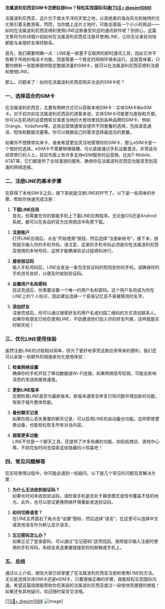 **法属波利尼西亚SIM卡怎麽註冊line？轻松实现国际沟通[[TG💪+ @esim1088](https://t.me/s/esim1088)]**

法属波利尼西亚，这片位于南太平洋的天堂之地，以其绝美的海岛风光和独特的文化吸引着无数游客。然而，当你踏上这片土地时，可能会面临一个小小的挑战——如何在法属波利尼西亚顺利使用LINE这款备受欢迎的通讯软件呢？别担心，这篇文章将为你详细介绍如何在法属波利尼西亚注册并使用LINE，让你无论身处何地都能与亲朋好友保持联系。

首先，我们需要明确一点：LINE是一款基于互联网的即时通讯工具，因此它并不依赖于传统的电话卡功能，而是需要一个稳定的网络环境来运行。这就意味着，只要你拥有一张能够提供稳定数据流量的SIM卡，就可以在法属波利尼西亚顺利注册和使用LINE。

那么，问题来了：如何在法属波利尼西亚购买合适的SIM卡呢？

### 一、选择适合的SIM卡

在法属波利尼西亚，主要有两种方式可以获取本地SIM卡：实体SIM卡和eSIM卡。对于初次前往法属波利尼西亚的游客来说，实体SIM卡可能更为直观和方便。你可以在机场的运营商柜台或者当地的大商场里找到各种品牌的SIM卡，例如Orange、Vodafone等。这些运营商通常会提供不同套餐的选择，包括语音通话、短信和数据流量等。你可以根据自己的需求选择最适合的套餐。

如果你不想携带实体卡，或者希望更加灵活地管理你的SIM卡，那么eSIM卡是一个很好的选择。eSIM卡不需要物理插槽，可以直接通过手机设置激活，非常适合经常旅行的人士。目前市面上有许多支持eSIM服务的运营商，比如T-Mobile、AT&T等，它们都提供了全球漫游的服务，确保你在法属波利尼西亚也能享受到高速的网络连接。

### 二、注册LINE的基本步骤

在获得了本地SIM卡之后，接下来就是注册LINE的环节了。以下是一些简单的步骤，帮助你快速完成注册：

1. **下载LINE应用**  
   首先，你需要在你的智能手机上下载LINE应用程序。无论是iOS还是Android系统，都可以在各自的官方应用商店中免费下载。

2. **注册账户**  
   打开LINE应用后，点击“开始使用”按钮，然后选择“注册新账号”。接下来，按照提示输入你的手机号码。请注意，这里的手机号码必须是你在法属波利尼西亚使用的本地号码，这样才能确保验证过程顺利进行。

3. **接收验证码**  
   输入手机号码后，LINE会发送一条包含验证码的短信到你的手机。请确保你的手机信号良好，以便及时收到验证码。

4. **设置用户名和密码**  
   验证完成后，你需要设置一个唯一的用户名和密码。这个用户名将成为你在LINE上的个人标识，因此建议选择一个容易记忆且不易被猜测的名字。

5. **添加好友**  
   注册完成后，你可以通过搜索好友的用户名或扫描二维码的方式添加联系人。如果你有朋友已经在使用LINE，不妨邀请他们加入你的好友列表，这样就能实时聊天啦！

### 三、优化LINE使用体验

虽然注册LINE的过程相对简单，但为了更好地享受这款应用带来的便利，我们还可以采取一些额外的措施来优化使用体验：

1. **检查网络设置**  
   确保你的手机开启了移动数据或Wi-Fi连接。如果网络信号较弱，可能会影响消息的发送和接收速度。

2. **更新LINE版本**  
   定期检查LINE是否为最新版本。新版本通常会修复已知问题并增加新的功能，有助于提升整体性能。

3. **备份聊天记录**  
   如果你担心丢失重要的聊天记录，可以启用LINE的自动备份功能。这样即使更换设备，也能轻松恢复所有对话内容。

4. **探索更多功能**  
   LINE不仅是一个聊天工具，还提供了许多有趣的功能，如贴纸商店、游戏中心等。不妨花些时间去探索这些隐藏的小惊喜吧！

### 四、常见问题解答

在实际使用过程中，你可能会遇到一些疑问。以下是几个常见的问题及其解决方案：

1. **为什么无法收到验证码？**  
   如果长时间未收到验证码，请检查手机是否处于静音模式或信号覆盖不佳的地方。此外，也可以尝试更换网络环境重新发送验证码。

2. **如何切换语言？**  
   在LINE主界面右下角点击“设置”图标，然后选择“语言”，在这里可以选择中文或其他语言作为默认显示语言。

3. **忘记密码怎么办？**  
   如果忘记了登录密码，可以通过“忘记密码”选项找回。按照提示输入注册时使用的手机号码，系统会发送重置链接到你的邮箱或手机上。

### 五、总结

通过以上介绍，相信大家已经掌握了在法属波利尼西亚注册和使用LINE的方法。无论是选择实体SIM卡还是eSIM卡，只要遵循正确的步骤，就能轻松实现国际沟通。希望这篇指南能帮助你在美丽的法属波利尼西亚度过一段愉快而便捷的旅程！如果还有其他疑问，欢迎随时留言交流哦。

[[TG💪+ @esim1088](https://t.me/s/esim1088) ![Image](https://i.postimg.cc/4NQfJmqS/Snipaste-2025-05-13-00-14-12.png)]